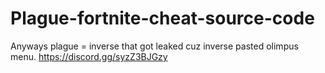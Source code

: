 # Plague-fortnite-cheat-source-code
Anyways plague = inverse that got leaked cuz inverse pasted olimpus menu. https://discord.gg/syzZ3BJGzy
